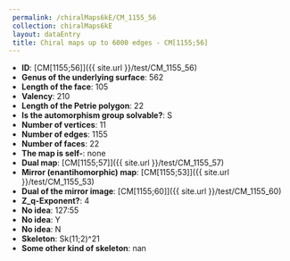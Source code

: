 ```yaml
--- 
 permalink: /chiralMaps6kE/CM_1155_56 
 collection: chiralMaps6kE
 layout: dataEntry
 title: Chiral maps up to 6000 edges - CM[1155;56]
---
```


- **ID**: [CM[1155;56]]({{ site.url }}/test/CM_1155_56)
- **Genus of the underlying surface**: 562
- **Length of the face**: 105
- **Valency**: 210
- **Length of the Petrie polygon**: 22
- **Is the automorphism group solvable?**: S
- **Number of vertices**: 11
- **Number of edges**: 1155
- **Number of faces**: 22
- **The map is self-**: none
- **Dual map**: [CM[1155;57]]({{ site.url }}/test/CM_1155_57)
- **Mirror (enantihomorphic) map**: [CM[1155;53]]({{ site.url }}/test/CM_1155_53)
- **Dual of the mirror image**: [CM[1155;60]]({{ site.url }}/test/CM_1155_60)
- **Z_q-Exponent?**: 4
- **No idea**:  127:55
- **No idea**: Y
- **No idea**: N
- **Skeleton**: Sk(11;2)^21
- **Some other kind of skeleton**: nan

